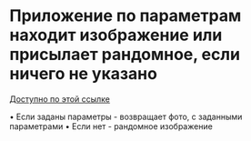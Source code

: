 # Приложение по параметрам находит изображение или присылает рандомное, если ничего не указано
[Доступно по этой ссылке](https://get-my-pic.netlify.app/)

• Если заданы параметры - возвращает фото, с заданными параметрами
• Если нет - рандомное изображение
